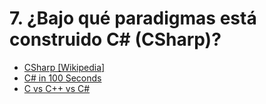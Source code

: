 # 7. ¿Bajo qué paradigmas está construido C# (CSharp)?

- [CSharp [Wikipedia]](https://en.wikipedia.org/wiki/C_Sharp_(programming_language)#:~:text=C,oriented%20programming%20disciplines.%20%5B17)
- [C# in 100 Seconds](https://www.youtube.com/watch?v=ravLFzIguCM)
- [C vs C++ vs C#](https://www.youtube.com/watch?v=sNMtjs_wQiE)